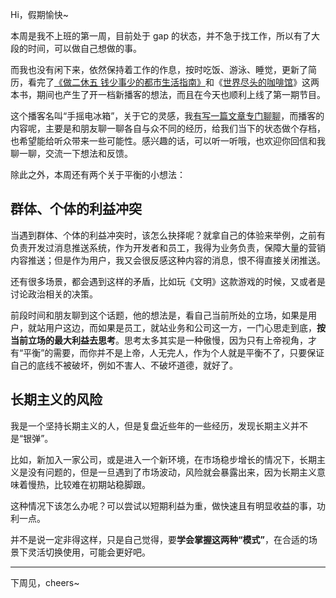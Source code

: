 Hi，假期愉快~

本周是我不上班的第一周，目前处于 gap 的状态，并不急于找工作，所以有了大段的时间，可以做自己想做的事。

而我也没有闲下来，依然保持着工作的作息，按时吃饭、游泳、睡觉，更新了简历，看完了[《做二休五 钱少事少的都市生活指南》](https://link.zhubai.love/api/link?url=https%3A%2F%2Fpostcard.lilpilot.co%2Fposts%2F%25E8%25AF%25BB%25E4%25B9%25A6%25E7%25AC%2594%25E8%25AE%25B0_%25E5%2581%259A%25E4%25BA%258C%25E4%25BC%2591%25E4%25BA%2594_%25E9%2592%25B1%25E5%25B0%2591%25E4%25BA%258B%25E5%25B0%2591%25E7%259A%2584%25E9%2583%25BD%25E5%25B8%2582%25E7%2594%259F%25E6%25B4%25BB%25E6%258C%2587%25E5%258D%2597%2F&post_id=2145258494633840640&subscriber_id=2101268727936000000&token=df25a32a43a5066d6519eb0fb58e84fb&timestamp=1654443710305&signature=f0086f7869d90304565bd0eb5f464a7defd6ddd8233e481a11537d0c04a34bac)和《[世界尽头的咖啡馆](https://link.zhubai.love/api/link?url=https%3A%2F%2Fpostcard.lilpilot.co%2Fposts%2F%25E8%25AF%25BB%25E4%25B9%25A6%25E7%25AC%2594%25E8%25AE%25B0_%25E4%25B8%2596%25E7%2595%258C%25E5%25B0%25BD%25E5%25A4%25B4%25E7%259A%2584%25E5%2592%2596%25E5%2595%25A1%25E9%25A6%2586%2F&post_id=2145258494633840640&subscriber_id=2101268727936000000&token=df25a32a43a5066d6519eb0fb58e84fb&timestamp=1654443710305&signature=f0086f7869d90304565bd0eb5f464a7defd6ddd8233e481a11537d0c04a34bac)》这两本书，期间也产生了开一档新播客的想法，而且在今天也顺利上线了第一期节目。

这个播客名叫“手摇电冰箱”，关于它的灵感，我[有写一篇文章专门聊聊](https://link.zhubai.love/api/link?url=https%3A%2F%2Fpostcard.lilpilot.co%2Fposts%2F%25E6%2589%258B%25E6%2591%2587%25E7%2594%25B5%25E5%2586%25B0%25E7%25AE%25B1%2F&post_id=2145258494633840640&subscriber_id=2101268727936000000&token=df25a32a43a5066d6519eb0fb58e84fb&timestamp=1654443710305&signature=f0086f7869d90304565bd0eb5f464a7defd6ddd8233e481a11537d0c04a34bac)，而播客的内容呢，主要是和朋友聊一聊各自与众不同的经历，给我们当下的状态做个存档，也希望能给听众带来一些可能性。感兴趣的话，可以听一听哦，也欢迎你回信和我聊一聊，交流一下想法和反馈。

除此之外，本周还有两个关于平衡的小想法：

## **群体、个体的利益冲突**

当遇到群体、个体的利益冲突时，该怎么抉择呢？就拿自己的体验来举例，之前有负责开发过消息推送系统，作为开发者和员工，我得为业务负责，保障大量的营销内容推送；但是作为用户，我又会很反感这种内容的消息，恨不得直接关闭推送。

还有很多场景，都会遇到这样的矛盾，比如玩《文明》这款游戏的时候，又或者是讨论政治相关的决策。

前段时间和朋友聊到这个话题，他的想法是，看自己当前所处的立场，如果是用户，就站用户这边，而如果是员工，就站业务和公司这一方，一门心思走到底，**按当前立场的最大利益去思考**。思考太多其实是一种傲慢，因为只有上帝视角，才有“平衡”的需要，而你并不是上帝，人无完人，作为个人就是平衡不了，只要保证自己的底线不被破坏，例如不害人、不破坏道德，就好了。

## **长期主义的风险**

我是一个坚持长期主义的人，但是复盘近些年的一些经历，发现长期主义并不是“银弹”。

比如，新加入一家公司，或是进入一个新环境，在市场稳步增长的情况下，长期主义是没有问题的，但是一旦遇到了市场波动，风险就会暴露出来，因为长期主义意味着慢热，比较难在初期站稳脚跟。

这种情况下该怎么办呢？可以尝试以短期利益为重，做快速且有明显收益的事，功利一点。

并不是说一定非得这样，只是自己觉得，要**学会掌握这两种“模式”**，在合适的场景下灵活切换使用，可能会更好吧。

---

下周见，cheers~